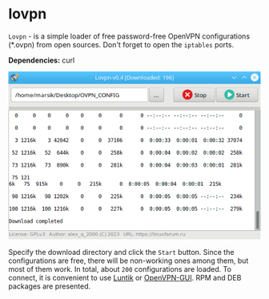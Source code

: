 # lovpn
`Lovpn` - is a simple loader of free password-free OpenVPN configurations (*.ovpn) from open sources. Don't forget to open the `iptables` ports.

**Dependencies:** curl

![](https://github.com/AKotov-dev/lovpn/blob/main/ScreenShot3.png)

Specify the download directory and click the `Start` button. Since the configurations are free, there will be non-working ones among them, but most of them work. In total, about `200` configurations are loaded. To connect, it is convenient to use [Luntik](https://github.com/AKotov-dev/luntik) or [OpenVPN-GUI](https://github.com/AKotov-dev/OpenVPN-GUI). RPM and DEB packages are presented.
